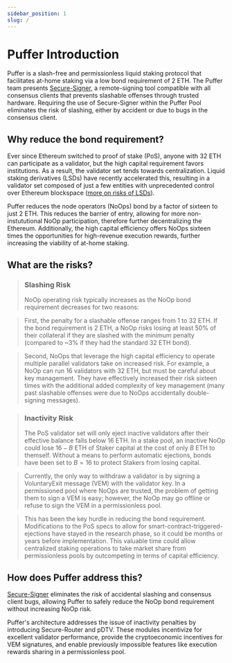 ```yaml
---
sidebar_position: 1
slug: /
---
```


# Puffer Introduction

Puffer is a slash-free and permissionless liquid staking protocol that facilitates at-home staking via a low bond
requirement of 2 ETH. The Puffer team presents [Secure-Signer](tech/securesigner.md), a remote-signing tool compatible
with all consensus clients that prevents slashable offenses through trusted hardware. Requiring
the use of Secure-Signer within the Puffer Pool eliminates the risk of slashing, either by accident
or due to bugs in the consensus client.

## Why reduce the bond requirement?

Ever since Ethereum switched to proof of stake (PoS), anyone with 32 ETH can participate as a validator, but the high capital requirement favors institutions. As a result, the validator set tends towards centralization.
Liquid staking derivatives (LSDs) have recently accelerated this, resulting in a validator set composed of just a few entities with unprecedented control over Ethereum blockspace ([more on risks of LSDs](https://notes.ethereum.org/@djrtwo/risks-of-lsd)).

Puffer reduces the node operators (NoOps) bond by a factor of sixteen to just 2 ETH. This reduces the barrier of entry, allowing for more non-instututional NoOp participation, therefore further decentralizing the Ethereum. Additionally, the high capital efficiency offers NoOps sixteen times the opportunities for high-revenue execution rewards, further increasing the viability of at-home staking.

## What are the risks?
> ### Slashing Risk
> NoOp operating risk typically increases as the NoOp bond requirement decreases for two reasons:

> First, the penalty for a slashable offense ranges from 1 to 32 ETH. If the bond requirement is 2 ETH, a NoOp risks losing at least 50% of their collateral if they are slashed with the minimum penalty (compared to ~3% if they had the standard 32 ETH bond). 

> Second, NoOps that leverage the high capital efficiency to operate multiple parallel validators take on increased risk. For example, a NoOp can run 16 validators with 32 ETH, but must be careful about key management. They have effectively increased their risk sixteen times with the additional added complexity of key management (many past slashable offenses were due to NoOps accidentally double-signing messages).

> ### Inactivity Risk
> The PoS validator set will only eject inactive validators after their effective balance falls below 16 ETH. In a stake pool, an inactive NoOp could lose $16 - B$ ETH of Staker capital at the cost of only $B$ ETH to themself. Without a means to perform automatic ejections, bonds have been set to $B=16$ to protect Stakers from losing capital.

> Currently, the only way to withdraw a validator is by signing a VoluntaryExit message (VEM) with the validator key. In a permissioned pool where NoOps are trusted, the problem of getting them to sign a VEM is easy; however, the NoOp may go offline or refuse to sign the VEM in a permissionless pool. 

> This has been the key hurdle in reducing the bond requirement. Modifications to the PoS specs to allow for smart-contract-triggered-ejections have stayed in the research phase, so it could be months or years before implementation. This valuable time could allow centralized staking operations to take market share from permissionless pools by outcompeting in terms of capital efficiency. 



## How does Puffer address this?
[Secure-Signer](tech/securesigner.md) eliminates the risk of accidental slashing and consensus client bugs, allowing Puffer to safely reduce the NoOp bond requirement without increasing NoOp risk. 

Puffer's architecture addresses the issue of inactivity penalties by introducing Secure-Router and pDTV. These modules incentivize for excellent validator performance,  provide the cryptoeconomic incentives for VEM signatures, and enable previously impossible features like execution rewards sharing in a permissionless pool.